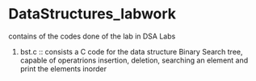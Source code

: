# DataStructures_labwork
contains of the codes done of the lab in DSA Labs
1. bst.c :: consists a C code for the data structure Binary Search tree, capable of operatrions insertion, deletion, searching an element and print the elements inorder
